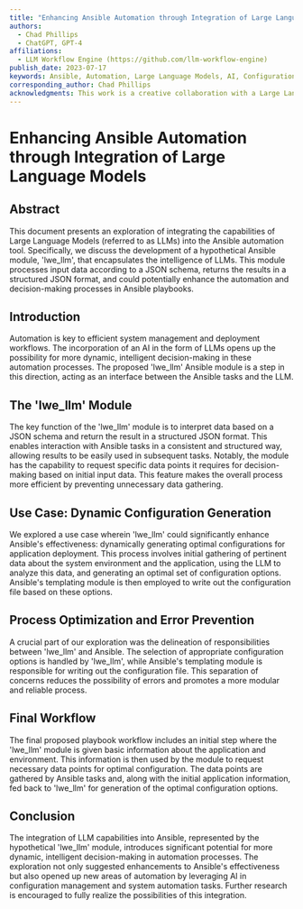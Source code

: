 ```yaml
---
title: "Enhancing Ansible Automation through Integration of Large Language Models"
authors:
  - Chad Phillips
  - ChatGPT, GPT-4
affiliations:
  - LLM Workflow Engine (https://github.com/llm-workflow-engine)
publish_date: 2023-07-17
keywords: Ansible, Automation, Large Language Models, AI, Configuration Management
corresponding_author: Chad Phillips
acknowledgments: This work is a creative collaboration with a Large Language Model. The LLM wrote the paper based on creative exchanges with a human.
---
```


# Enhancing Ansible Automation through Integration of Large Language Models

## Abstract

This document presents an exploration of integrating the capabilities of Large Language Models (referred to as LLMs) into the Ansible automation tool. Specifically, we discuss the development of a hypothetical Ansible module, 'lwe_llm', that encapsulates the intelligence of LLMs. This module processes input data according to a JSON schema, returns the results in a structured JSON format, and could potentially enhance the automation and decision-making processes in Ansible playbooks.

## Introduction

Automation is key to efficient system management and deployment workflows. The incorporation of an AI in the form of LLMs opens up the possibility for more dynamic, intelligent decision-making in these automation processes. The proposed 'lwe_llm' Ansible module is a step in this direction, acting as an interface between the Ansible tasks and the LLM.

## The 'lwe_llm' Module

The key function of the 'lwe_llm' module is to interpret data based on a JSON schema and return the result in a structured JSON format. This enables interaction with Ansible tasks in a consistent and structured way, allowing results to be easily used in subsequent tasks. Notably, the module has the capability to request specific data points it requires for decision-making based on initial input data. This feature makes the overall process more efficient by preventing unnecessary data gathering.

## Use Case: Dynamic Configuration Generation

We explored a use case wherein 'lwe_llm' could significantly enhance Ansible's effectiveness: dynamically generating optimal configurations for application deployment. This process involves initial gathering of pertinent data about the system environment and the application, using the LLM to analyze this data, and generating an optimal set of configuration options. Ansible's templating module is then employed to write out the configuration file based on these options.

## Process Optimization and Error Prevention

A crucial part of our exploration was the delineation of responsibilities between 'lwe_llm' and Ansible. The selection of appropriate configuration options is handled by 'lwe_llm', while Ansible's templating module is responsible for writing out the configuration file. This separation of concerns reduces the possibility of errors and promotes a more modular and reliable process.

## Final Workflow

The final proposed playbook workflow includes an initial step where the 'lwe_llm' module is given basic information about the application and environment. This information is then used by the module to request necessary data points for optimal configuration. The data points are gathered by Ansible tasks and, along with the initial application information, fed back to 'lwe_llm' for generation of the optimal configuration options.

## Conclusion

The integration of LLM capabilities into Ansible, represented by the hypothetical 'lwe_llm' module, introduces significant potential for more dynamic, intelligent decision-making in automation processes. The exploration not only suggested enhancements to Ansible's effectiveness but also opened up new areas of automation by leveraging AI in configuration management and system automation tasks. Further research is encouraged to fully realize the possibilities of this integration.
